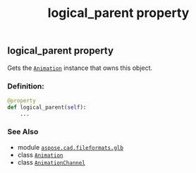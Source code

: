 ﻿---
title: logical_parent property
second_title: Aspose.CAD for Python via .NET API References
description: 
type: docs
weight: 60
url: /python-net/aspose.cad.fileformats.glb/animationchannel/logical_parent/
is_root: false
---

## logical_parent property


Gets the [`Animation`](/cad/python-net/aspose.cad.fileformats.glb/animation) instance that owns this object.
### Definition:
```python
@property
def logical_parent(self):
    ...
```

### See Also
* module [`aspose.cad.fileformats.glb`](../../)
* class [`Animation`](/cad/python-net/aspose.cad.fileformats.glb/animation)
* class [`AnimationChannel`](/cad/python-net/aspose.cad.fileformats.glb/animationchannel)
